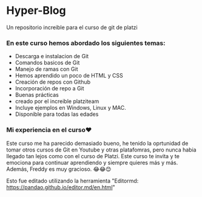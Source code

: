 # Hyper-Blog
Un repositorio increible para el curso de git de platzi

### En este curso hemos abordado los siguientes temas: 
- Descarga e instalacion de Git
- Comandos basicos de Git
- Manejo de ramas con Git
- Hemos aprendido un poco de HTML y CSS
- Creación de repos con Github
- Incorporación de repo a Git
- Buenas prácticas
- creado por el increible platziteam
- Incluye ejemplos en Windows, Linux y MAC.
- Disponible para todas las edades

### Mi experiencia en el curso❤
Este curso me ha parecido demasiado bueno, he tenido la oprtunidad de tomar otros cursos de Git en Youtube y otras platafomras, pero nunca habia llegado tan lejos como con el curso de Platzi. Este curso te invita y te emociona para continuar aprendiendo y siempre quieres más y más. Además, Freddy es muy gracioso. 😂😂😊

Esto fue editado utilizando la herramienta "Editormd: https://pandao.github.io/editor.md/en.html"
